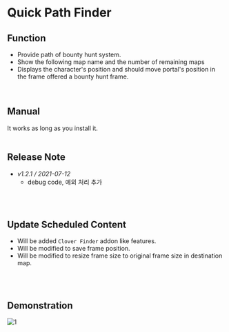 # Quick Path Finder

## Function

- Provide path of bounty hunt system.
- Show the following map name and the number of remaining maps
- Displays the character's position and should move portal's position in the frame offered a bounty hunt frame. 
<br/>

## Manual
It works as long as you install it.
<br/>
<br/>

## Release Note
* *v1.2.1 / 2021-07-12*
  - debug code, 예외 처리 추가
<br/>
<br/>

## Update Scheduled Content
- Will be added ``Clover Finder`` addon like features.
- Will be modified to save frame position.
- Will be modified to resize frame size to original frame size in destination map.
<br/>
<br/>
 
 ## Demonstration
![1](https://user-images.githubusercontent.com/77488646/125259519-59da0200-e33a-11eb-9204-489f85caced5.png)


